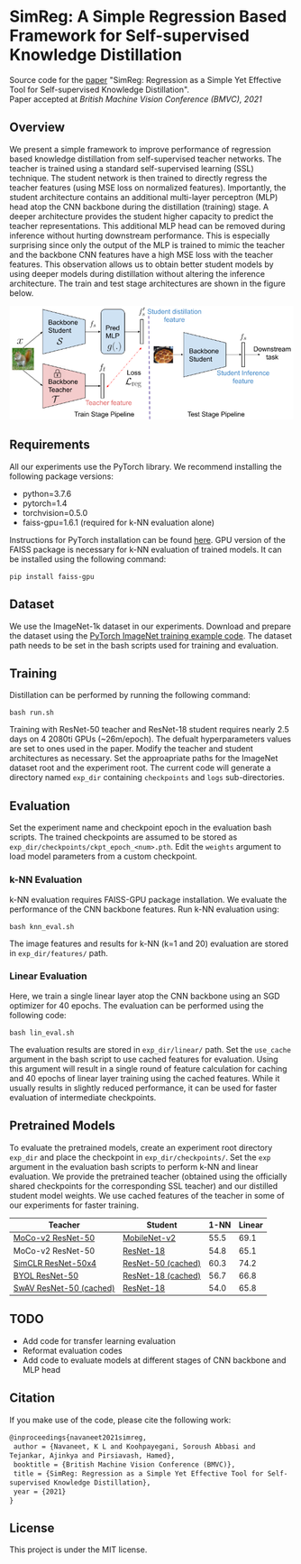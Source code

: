 # SimReg: A Simple Regression Based Framework for Self-supervised Knowledge Distillation

Source code for the [paper](https://www.bmvc2021-virtualconference.com/assets/papers/1137.pdf) "SimReg: Regression as a Simple Yet Effective Tool for Self-supervised Knowledge Distillation".\
Paper accepted at _British Machine Vision Conference (BMVC), 2021_

## Overview

We present a simple framework to improve performance of regression based knowledge distillation from self-supervised teacher networks. The teacher is trained using a standard self-supervised learning (SSL) technique. The student network is then trained to directly regress the teacher features (using MSE loss on normalized features). Importantly, the student architecture contains an additional multi-layer perceptron (MLP) head atop the CNN backbone during the distillation (training) stage. A deeper architecture provides the student higher capacity to predict the teacher representations. This additional MLP head can be removed during inference without hurting downstream performance. This is especially surprising since only the output of the MLP is trained to mimic the teacher and the backbone CNN features have a high MSE loss with the teacher features. This observation allows us to obtain better student models by using deeper models during distillation without altering the inference architecture. The train and test stage architectures are shown in the figure below.

![](arch_reg.png)

## Requirements

All our experiments use the PyTorch library. We recommend installing the following package versions:
- python=3.7.6
- pytorch=1.4
- torchvision=0.5.0
- faiss-gpu=1.6.1 (required for k-NN evaluation alone)

Instructions for PyTorch installation can be found [here](https://pytorch.org/). 
GPU version of the FAISS package is necessary for k-NN evaluation of trained models. It can be installed using the following command:
```shell
pip install faiss-gpu
```

## Dataset

We use the ImageNet-1k dataset in our experiments. Download and prepare the dataset using the [PyTorch ImageNet training example code](https://github.com/pytorch/examples/tree/master/imagenet). The dataset path needs to be set in the bash scripts used for training and evaluation.

## Training

Distillation can be performed by running the following command:
```shell
bash run.sh
```
Training with ResNet-50 teacher and ResNet-18 student requires nearly 2.5 days on 4 2080ti GPUs (~26m/epoch). The defualt hyperparameters values are set to ones used in the paper. Modify the teacher and student architectures as necessary. Set the approapriate paths for the ImageNet dataset root and the experiment root. The current code will generate a directory named ```exp_dir``` containing ```checkpoints``` and ```logs``` sub-directories.

## Evaluation

Set the experiment name and checkpoint epoch in the evaluation bash scripts. The trained checkpoints are assumed to be stored as ```exp_dir/checkpoints/ckpt_epoch_<num>.pth```. Edit the ```weights``` argument to load model parameters from a custom checkpoint. 

### k-NN Evaluation

k-NN evaluation requires FAISS-GPU package installation. We evaluate the performance of the CNN backbone features. Run k-NN evaluation using:
```shell
bash knn_eval.sh
```
The image features and results for k-NN (k=1 and 20) evaluation are stored in ```exp_dir/features/``` path. 

### Linear Evaluation

Here, we train a single linear layer atop the CNN backbone using an SGD optimizer for 40 epochs. The evaluation can be performed using the following code:
```shell
bash lin_eval.sh
```
The evaluation results are stored in ```exp_dir/linear/``` path. Set the ```use_cache``` argument in the bash script to use cached features for evaluation. Using this argument will result in a single round of feature calculation for caching and 40 epochs of linear layer training using the cached features. While it usually results in slightly reduced performance, it can be used for faster evaluation of intermediate checkpoints.

## Pretrained Models

To evaluate the pretrained models, create an experiment root directory ```exp_dir``` and place the checkpoint in ```exp_dir/checkpoints/```. Set the ```exp``` argument in the evaluation bash scripts to perform k-NN and linear evaluation. We provide the pretrained teacher (obtained using the officially shared checkpoints for the corresponding SSL teacher) and our distilled student model weights. We use cached features of the teacher in some of our experiments for faster training. 

| Teacher | Student | 1-NN | Linear |
| ------- | ------- | ---- | ------ |
| [MoCo-v2 ResNet-50](https://dl.fbaipublicfiles.com/moco/moco_checkpoints/moco_v2_800ep/moco_v2_800ep_pretrain.pth.tar) | [MobileNet-v2](https://drive.google.com/drive/folders/1sxd0dmgVDxqGCgg1BaOOWCT3aQHwSMqu?usp=sharing) | 55.5 | 69.1 |
| MoCo-v2 ResNet-50 | [ResNet-18](https://drive.google.com/file/d/1rKWBf5Tf9lsCbz-aJz30otIQWFMsnICX/view?usp=sharing) | 54.8 | 65.1 |
| [SimCLR ResNet-50x4](https://drive.google.com/file/d/1fZ2gfHRjVSFz9Hf2PHsPUao9ZKmUXg4z/view?usp=sharing) | [ResNet-50 (cached)](https://drive.google.com/file/d/1R_Ljmd9GMAtUTwLtM61r_cngqVsaQUFh/view?usp=sharing) | 60.3 | 74.2 |
| [BYOL ResNet-50](https://drive.google.com/file/d/1AN2XGuXat2OHDPNPR5E-j2znbhy5n6YS/view?usp=sharing) | [ResNet-18 (cached)](https://drive.google.com/file/d/19_q_je5p2ItPv47yvVVqLy4wL46nagRn/view?usp=sharing) | 56.7 | 66.8 |
| [SwAV ResNet-50 (cached)](https://dl.fbaipublicfiles.com/deepcluster/swav_400ep_bs256_pretrain.pth.tar) | [ResNet-18](https://drive.google.com/file/d/1eW0aCdqctm4hTXIuxyxNFc6rrQFUcYsu/view?usp=sharing) | 54.0 | 65.8 |

## TODO

- Add code for transfer learning evaluation
- Reformat evaluation codes
- Add code to evaluate models at different stages of CNN backbone and MLP head

## Citation

If you make use of the code, please cite the following work:
```
@inproceedings{navaneet2021simreg,
 author = {Navaneet, K L and Koohpayegani, Soroush Abbasi and Tejankar, Ajinkya and Pirsiavash, Hamed},
 booktitle = {British Machine Vision Conference (BMVC)},
 title = {SimReg: Regression as a Simple Yet Effective Tool for Self-supervised Knowledge Distillation},
 year = {2021}
}
```

## License

This project is under the MIT license.

